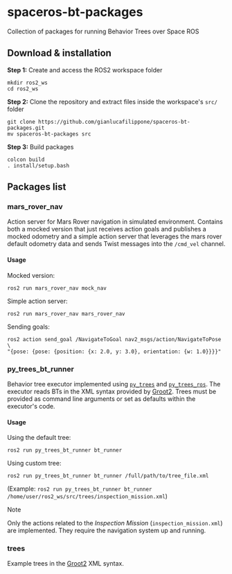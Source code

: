 # spaceros-bt-packages
Collection of packages for running Behavior Trees over Space ROS

## Download & installation
**Step 1:** Create and access the ROS2 workspace folder
```
mkdir ros2_ws
cd ros2_ws
```
**Step 2:** Clone the repository and extract files inside the workspace's `src/` folder
```
git clone https://github.com/gianlucafilippone/spaceros-bt-packages.git
mv spaceros-bt-packages src
```
**Step 3:** Build packages
```
colcon build
. install/setup.bash
```

## Packages list

### mars_rover_nav
Action server for Mars Rover navigation in simulated environment. Contains both a mocked version that just receives action goals and publishes a mocked odometry and a simple action server that leverages the mars rover default odometry data and sends Twist messages into the `/cmd_vel` channel.

#### Usage
Mocked version:

```
ros2 run mars_rover_nav mock_nav
```

Simple action server:
```
ros2 run mars_rover_nav mars_rover_nav
```

Sending goals:
```
ros2 action send_goal /NavigateToGoal nav2_msgs/action/NavigateToPose \
"{pose: {pose: {position: {x: 2.0, y: 3.0}, orientation: {w: 1.0}}}}"

```

### py_trees_bt_runner
Behavior tree executor implemented using [`py_trees`](https://py-trees.readthedocs.io/) and [`py_trees_ros`](https://py-trees-ros.readthedocs.io/). The executor reads BTs in the XML syntax provided by [Groot2](https://www.behaviortree.dev/groot). Trees must be provided as command line arguments or set as defaults within the executor's code.

#### Usage
Using the default tree:
```
ros2 run py_trees_bt_runner bt_runner
```

Using custom tree:
```
ros2 run py_trees_bt_runner bt_runner /full/path/to/tree_file.xml
```

(Example: `ros2 run py_trees_bt_runner bt_runner /home/user/ros2_ws/src/trees/inspection_mission.xml`)

> [!NOTE]
> Only the actions related to the _Inspection Mission_ (`inspection_mission.xml`) are implemented. They require the navigation system up and running.

### trees
Example trees in the [Groot2](https://www.behaviortree.dev/groot) XML syntax.
